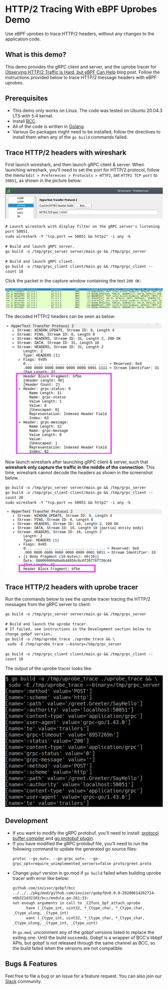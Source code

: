 # HTTP/2 Tracing With eBPF Uprobes Demo

Use eBPF uprobes to trace HTTP/2 headers, without any changes to the application code.

## What is this demo?

This demo provides the gRPC client and server, and the uprobe tracer for
[Observing HTTP/2 Traffic is Hard, but eBPF Can Help](https://blog.px.dev/ebpf-http2-tracing/)
blog post. Follow the instructions provided below to trace HTTP/2 message headers with eBPF uprobes.

## Prerequisites

* This demo only works on Linux. The code was tested on Ubuntu 20.04.3 LTS with 5.4 kernel.
* Install [BCC](https://github.com/iovisor/bcc/blob/master/INSTALL.md).
* All of the code is written in [Golang](https://go.dev/doc/install).
* Various Go packages might need to be installed, follow the directives to install them when any of
  the `go build` commands failed.

## Trace HTTP/2 headers with wireshark

First launch wireshark, and then launch gRPC client & server. When launching wireshark, you'll need
to set the port for HTTP/2 protocol, follow the menu `Edit > Preferences > Protocols > HTTP2`, set
`HTTP2 TCP port` to `50051`, as shown in the picture below:

<img src=".readme_assets/wireshark_http2_setting.png" alt="Wireshark HTTP2 setting">

```
# Launch wireshark with display filter on the gRPC server's listening port 50051.
sudo wireshark -Y "tcp.port == 50051 && http2" -i any -k

# Build and launch gRPC server.
go build -o /tmp/grpc_server server/main.go && /tmp/grpc_server

# Build and launch gRPC client.
go build -o /tmp/grpc_client client/main.go && /tmp/grpc_client --count 10
```

Click the packet in the capture window containing the text `200 OK`:

<img src=".readme_assets/wireshark_packets.png" alt="Wireshark packets">

The decoded HTTP/2 headers can be seen as below:

<img src=".readme_assets/wireshark_http2_headers.png" alt="Wireshark HTTP/2 headers" width="500">

Now launch wireshark after launching gRPC client & server, such that **wireshark only capture
the traffic in the middle of the connection**. This time, wireshark cannot decode the headers
as shown in the screenshot below.

```
go build -o /tmp/grpc_server server/main.go && /tmp/grpc_server
go build -o /tmp/grpc_client client/main.go && /tmp/grpc_client --count 20
sudo wireshark -Y "tcp.port == 50051 && http2" -i any -k
```

<img src=".readme_assets/wireshark_http2_headers_failed.png" alt="Wireshark HTTP/2 headers failure" width="500">

## Trace HTTP/2 headers with uprobe tracer

Run the commands below to see the uprobe tracer tracing the HTTP/2 messages from the gRPC server to
client:

```
go build -o /tmp/grpc_server server/main.go && /tmp/grpc_server

# Build and launch the uprobe tracer.
# If failed, see instructions in the Development section below to change gobpf version.
go build -o /tmp/uprobe_trace ./uprobe_trace && \
 sudo -E /tmp/uprobe_trace --binary=/tmp/grpc_server

go build -o /tmp/grpc_client client/main.go && /tmp/grpc_client --count 10
```

The output of the uprobe tracer looks like:

<img src=".readme_assets/uprobe_tracer_output.png" alt="Uprobe tracer output">

## Development

* If you want to modify the gRPC protobuf, you'll need to install:
  [protocol buffer compiler](https://grpc.io/docs/protoc-installation/) and
  [go protobuf plugin](https://grpc.io/docs/languages/go/quickstart/).
* If you have modified the gRPC protobuf file, you'll need to run the following command to update
  the generated go source files:
  ```
  protoc --go_out=. --go-grpc_out=. --go-grpc_opt=require_unimplemented_servers=false proto/greet.proto
  ```
* Change `gobpf` version in go.mod if `go build` failed when building uprobe tracer with error
  like below:
  ```
  github.com/iovisor/gobpf/bcc ../../../pkg/mod/github.com/iovisor/gobpf@v0.0.0-20200614202714-e6b321d32103/bcc/module.go:261:33:
  not enough arguments in call to _C2func_bpf_attach_uprobe
        have (_Ctype_int, uint32, *_Ctype_char, *_Ctype_char, _Ctype_ulong, _Ctype_int)
        want (_Ctype_int, uint32, *_Ctype_char, *_Ctype_char, _Ctype_ulong, _Ctype_int, _Ctype_uint)
  ```
  In `go.mod`, uncomment any of the gobpf versions listed to replace the exiting one.
  Until the build succeeds. Gobpf is a wrapper of BCC's libbpf APIs, but gobpf is not released
  through the same channel as BCC, so the build failed when the versions are not compatible.

## Bugs & Features

Feel free to file a bug or an issue for a feature request. You can also join our
[Slack](https://slackin.px.dev/) community.
